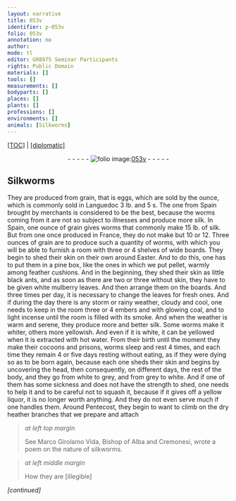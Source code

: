```yaml
---
layout: narrative
title: 053v
identifier: p-053v
folio: 053v
annotation: no
author:
mode: tl
editor: GR8975 Seminar Participants
rights: Public Domain
materials: []
tools: []
measurements: []
bodyparts: []
places: []
plants: []
professions: []
environments: []
animals: [Silkworms]
---
```


<p><a href="{{ site.baseurl }}/translation/">[TOC]</a> | <a href="{{ site.baseurl }}/texts/p-053v_tc/">[diplomatic]</a></p><div class="folio" align="center">- - - - - <a href="http://gallica.bnf.fr/ark:/12148/btv1b10500001g/f112.image" target="_blank"><img src="https://cu-mkp.github.io/2017-workshop-edition/assets/photo-icon.png" alt="folio image: " style="display:inline-block; margin-bottom:-3px;"/>053v</a> - - - - - </div>  
  

## <span class="al">Silkworms</span>

 
They are produced from grain, that is eggs, which are sold by the ounce, which is commonly sold in Languedoc 3 lb. and 5 s. The one from Spain brought by merchants is considered to be the best, because the worms coming from it are not so subject to illnesses and produce more silk. In Spain, one ounce of grain gives worms that commonly make 15 lb. of silk. But from one once produced in France, they do not make but 10 or 12. Three ounces of grain are to produce such a quantity of worms, with which you will be able to furnish a room with three or 4 shelves of wide boards. They begin to shed their skin on their own around Easter. And to do this, one has to put them in a pine box, like the ones in which we put pellet, warmly among feather cushions. And in the beginning, they shed their skin as little black ants, and as soon as there are two or three without skin, they have to be given white mulberry leaves. And then arrange them on the boards. And three times per day, it is necessary to change the leaves for fresh ones. And if during the day there is any storm or rainy weather, cloudy and cool, one needs to keep in the room three or 4 embers and with glowing coal, and to light incense until the room is filled with its smoke. And when the weather is warm and serene, they produce more and better silk. Some worms make it whiter, others more yellowish. And even if it is white, it can be yellowed when it is extracted with hot water. From their birth until the moment they make their cocoons and prisons, worms sleep and rest 4 times, and each time they remain 4 or five days resting without eating, as if they were dying so as to be born again, because each one sheds their skin and begins by uncovering the head, then consequently, on different days, the rest of the body, and they go from white to grey, and from grey to white. And if one of them has some sickness and does not have the strength to shed, one needs to help it and to be careful not to squash it, because if it gives off a yellow liquor, it is no longer worth anything. And they do not even serve much if one handles them. Around Pentecost, they begin to want to climb on the dry heather branches that we prepare and attach
 
> *at left top margin*
> 
> 
>   See Marco Girolamo Vida, Bishop of Alba and Cremonesi, wrote a poem on the nature of silkworms. 
 
> *at left middle margin*
> 
> 
>   How they are [illegible] 
 
*[continued]*
 
